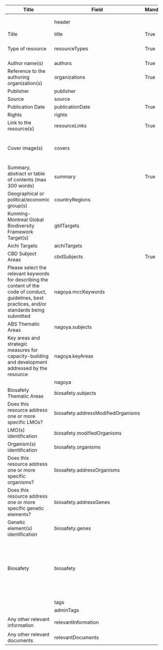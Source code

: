 <script>
import { onMounted } from "vue";
import { getClearingHouseFromUrl } from "@/utils/helpers"

export default {
  setup() {
    onMounted(() => {
      const anchors = document.querySelectorAll("td a");

      anchors.forEach((anchor) => {
        const href = anchor.getAttribute("href"); 
        const newHref = `/${getClearingHouseFromUrl(location.href)}` + href; 
        anchor.setAttribute("href", newHref);
      });
    });
  },
};
</script>

<table class="schema-table" style="table-layout: fixed; width: 100%;">
  <thead>
    <tr>
      <th>Title</th>
      <th>Field</th>
      <th>Mandatory</th>
      <th>Type</th>
      <th>Example</th>
    </tr>
  </thead>
  <tbody>
    <tr>
      <td></td>
      <td>header</td>
      <td></td>
      <td>Header</td>
      <td><code>{ "identifier": "38555401-8018-6255-B396-CB427060D564", "schema": "resource", "languages": ["en"] }</code></td>
    </tr>
    <tr>
      <td>Title</td>
      <td>title</td>
      <td>True</td>
      <td>lstring</td>
      <td><code>{ "en": "Test Title" }</code></td>
    </tr>
    <tr>
      <td>Type of resource</td>
      <td>resourceTypes</td>
      <td>True</td>
      <td>Term[]</td>
      <td><code>[{ "identifier": "7BBF86FE-68E5-4ED8-8174-7DD8D302C583" }, { "identifier": "AA04CE23-471C-40E4-A0CC-53C9F49DABD4" }]</code></td>
    </tr>
    <tr>
      <td>Author name(s)</td>
      <td>authors</td>
      <td>True</td>
      <td>lstring</td>
      <td><code>{ "en": "Test Author" }</code></td>
    </tr>
    <tr>
      <td>Reference to the authoring organization(s)</td>
      <td>organizations</td>
      <td>True</td>
      <td>Reference[]</td>
      <td><code>[{ "identifier": "1767A775-F4F9-B597-41AC-CE56536F28F5@2" }]</code></td>
    </tr>
    <tr>
      <td>Publisher</td>
      <td>publisher</td>
      <td></td>
      <td>lstring</td>
      <td><code>{ "en": "Test Publisher" }</code></td>
    </tr>
    <tr>
      <td>Source</td>
      <td>source</td>
      <td></td>
      <td>lstring</td>
      <td><code>{ "en": "Test source" }</code></td>
    </tr>
    <tr>
      <td>Publication Date</td>
      <td>publicationDate</td>
      <td>True</td>
      <td>lstring</td>
      <td><code>2024-12</code></td>
    </tr>
    <tr>
      <td>Rights</td>
      <td>rights</td>
      <td></td>
      <td>lstring</td>
      <td><code>{ "en": "Test rights" }</code></td>
    </tr>
    <tr>
      <td>Link to the resource(s)</td>
      <td>resourceLinks</td>
      <td>True</td>
      <td>Link[]</td>
      <td><code>[{ "url": "https://www.google.com", "name": "Google", "language": "en" }]</code></td>
    </tr>
    <tr>
      <td>Cover image(s)</td>
      <td>covers</td>
      <td></td>
      <td>Link[]</td>
      <td><code>[{ "url": "/api/v2013/documents/38555401-8018-6255-B396-CB427060D564/attachments/616105/2738672-temp.jpg", "name": "2738672-temp.jpg", "tag": "Test Tags", "language": "en" }]</code></td>
    </tr>
    <tr>
      <td>Summary, abstract or table of contents (max 300 words)</td>
      <td>summary</td>
      <td>True</td>
      <td>lstring</td>
      <td><code>{ "en": "Test Summary" }</code></td>
    </tr>
    <tr>
      <td>Geographical or political/economic group(s)</td>
      <td>countryRegions</td>
      <td></td>
      <td>Term[]</td>
      <td><code>[{ "identifier": "ao" }, { "identifier": "A23DD6C0-44C5-418D-83B5-461D79D2721A" }]</code></td>
    </tr>
    <tr>
      <td>Kunming-Montreal Global Biodiversity Framework Target(s)</td>
      <td>gbfTargets</td>
      <td></td>
      <td>Term[]</td>
      <td><code>[{ "identifier": "GBF-TARGET-01" }, { "identifier": "GBF-TARGET-17" }]</code></td>
    </tr>
    <tr>
      <td>Aichi Targets</td>
      <td>aichiTargets</td>
      <td></td>
      <td>Term[]</td>
      <td></td>
    </tr>
    <tr>
      <td>CBD Subject Areas</td>
      <td>cbdSubjects</td>
      <td>True</td>
      <td>Term[]</td>
      <td><code>[{ "identifier": "CBD-SUBJECT-AGR" }, { "identifier": "CBD-SUBJECT-CPB-HTPI" }]</code></td>
    </tr>
    <tr>
    <td>Please select the relevant keywords for describing the content of the code of conduct, guidelines, best practices, and/or standards being submitted</td>
    <td>nagoya.mccKeywords</td>
    <td></td>
    <td>Term[]</td>
    <td></td>
  </tr>
  <tr>
    <td>ABS Thematic Areas</td>
    <td>nagoya.subjects</td>
    <td></td>
    <td>Term[]</td>
    <td><code>[{"identifier": "99FCE39007594FCD862564EC8D6E304F"}]</code></td>
  </tr>
  <tr>
    <td>Key areas and strategic measures for capacity-building and development addressed by the resource</td>
    <td>nagoya.keyAreas</td>
    <td></td>
    <td>Term[]</td>
    <td><code>[{"identifier": "14E5882E-B433-4877-AA6B-B47F602C4BA6"}]</code></td>
  </tr>
  <tr>
    <td></td>
    <td>nagoya</td>
    <td></td>
    <td>Nagoya</td>
    <td></td>
  </tr>
  <tr>
    <td>Biosafety Thematic Areas</td>
    <td>biosafety.subjects</td>
    <td></td>
    <td>Term[]</td>
    <td><code>[{"identifier": "E3E3E362-4E46-4C4A-A2A3-EABBDDAA2DEE"}]</code></td>
  </tr>
  <tr>
    <td>Does this resource address one or more specific LMOs?</td>
    <td>biosafety.addressModifiedOrganisms</td>
    <td></td>
    <td>bool</td>
    <td><code>True</code></td>
  </tr>
  <tr>
    <td>LMO(s) identification</td>
    <td>biosafety.modifiedOrganisms</td>
    <td></td>
    <td>Reference[]</td>
    <td><code>[{"identifier": "E5DF7EF2-B902-9D55-517E-D400964CB478@8"}]</code></td>
  </tr>
  <tr>
    <td>Organism(s) identification</td>
    <td>biosafety.organisms</td>
    <td></td>
    <td>Reference[]</td>
    <td><code>[{"identifier": "A4380B39-C757-301E-5C43-0F943B021A3C@1"}]</code></td>
  </tr>
  <tr>
    <td>Does this resource address one or more specific organisms?</td>
    <td>biosafety.addressOrganisms</td>
    <td></td>
    <td>bool</td>
    <td><code>True</code></td>
  </tr>
  <tr>
    <td>Does this resource address one or more specific genetic elements?</td>
    <td>biosafety.addressGenes</td>
    <td></td>
    <td>bool</td>
    <td><code>True</code></td>
  </tr>
  <tr>
    <td>Genetic element(s) identification</td>
    <td>biosafety.genes</td>
    <td></td>
    <td>Reference[]</td>
    <td><code>[{"identifier": "FE2DAF79-6F81-4040-74C6-BA2057E0BB0C@3"}]</code></td>
  </tr>
  <tr>
    <td>Biosafety</td>
    <td>biosafety</td>
    <td></td>
    <td>Biosafety</td>
    <td><code>{"subjects": [{"identifier": "E3E3E362-4E46-4C4A-A2A3-EABBDDAA2DEE"}], "modifiedOrganisms": [{"identifier": "E5DF7EF2-B902-9D55-517E-D400964CB478@8"}], "organisms": [{"identifier": "A4380B39-C757-301E-5C43-0F943B021A3C@1"}], "genes": [{"identifier": "FE2DAF79-6F81-4040-74C6-BA2057E0BB0C@3"}], "addressModifiedOrganisms": True, "addressOrganisms": True, "addressGenes": True}</code></td>
  </tr>
  <tr>
    <td></td>
    <td>tags</td>
    <td></td>
    <td>lstring[]</td>
    <td></td>
  </tr>
  <tr>
    <td></td>
    <td>adminTags</td>
    <td></td>
    <td>string[]</td>
    <td></td>
  </tr>
  <tr>
    <td>Any other relevant information</td>
    <td>relevantInformation</td>
    <td></td>
    <td>lstring</td>
    <td><code>{"en": "<div><!--block-->Test Info</div>"}</code></td>
  </tr>
  <tr>
    <td>Any other relevant documents</td>
    <td>relevantDocuments</td>
    <td></td>
    <td>Link[]</td>
    <td><code>[{"url": "https://www.google.com", "name": "Google", "language": "en"}]</code></td>
  </tr>
  </tbody>
</table>
